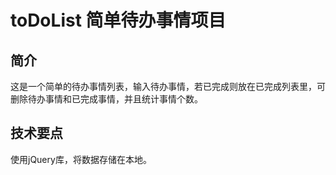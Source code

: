 # toDoList 简单待办事情项目

## 简介
   这是一个简单的待办事情列表，输入待办事情，若已完成则放在已完成列表里，可删除待办事情和已完成事情，并且统计事情个数。
## 技术要点
使用jQuery库，将数据存储在本地。
